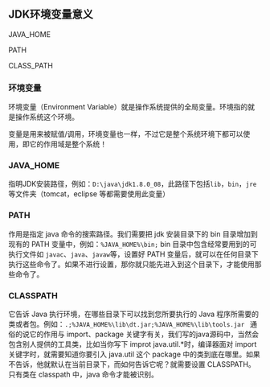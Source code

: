 ## JDK环境变量意义

JAVA_HOME

PATH

CLASS_PATH

### 环境变量

环境变量（Environment Variable）就是操作系统提供的全局变量。环境指的就是操作系统这个环境。

变量是用来被赋值/调用，环境变量也一样，不过它是整个系统环境下都可以使用，即它的作用域是整个系统！

### JAVA_HOME

指明JDK安装路径，例如：`D:\java\jdk1.8.0_08`，此路径下包括`lib`，`bin`，`jre`等文件夹（tomcat，eclipse 等都需要使用此变量）

### PATH

作用是指定 java 命令的搜索路径。我们需要把 jdk 安装目录下的 bin 目录增加到现有的 PATH 变量中，例如：`%JAVA_HOME%\bin;` bin 目录中包含经常要用到的可执行文件如 `javac`、`java`、`javaw`等，设置好 PATH 变量后，就可以在任何目录下执行这些命令了。如果不进行设置，那你就只能先进入到这个目录下，才能使用那些命令了。

### CLASSPATH

它告诉 Java 执行环境，在哪些目录下可以找到您所要执行的 Java 程序所需要的类或者包。例如：`.;%JAVA_HOME%\lib\dt.jar;%JAVA_HOME%\lib\tools.jar ` 通俗的说它的作用与 import、package 关键字有关，我们写的java源码中，当然会包含别人提供的工具类，比如当你写下 improt java.util.*时，编译器面对 import 关键字时，就需要知道你要引入 java.util 这个 package 中的类到底在哪里。如果不告诉，他就默认在当前目录下，而如何告诉它呢？就需要设置 CLASSPATH。只有类在 classpath 中，java 命令才能被识别。
